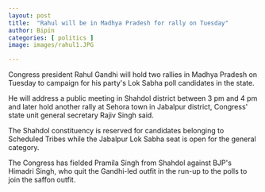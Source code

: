 ```yaml
---
layout: post
title:  "Rahul will be in Madhya Pradesh for rally on Tuesday"
author: Bipin
categories: [ politics ]
image: images/rahul1.JPG

---
```

Congress president Rahul Gandhi will hold two rallies in Madhya Pradesh on Tuesday to campaign for his party's Lok Sabha poll candidates in the state.

He will address a public meeting in Shahdol district between 3 pm and 4 pm and later hold another rally at Sehora town in Jabalpur district, Congress' state unit general secretary Rajiv Singh said.

The Shahdol constituency is reserved for candidates belonging to Scheduled Tribes while the Jabalpur Lok Sabha seat is open for the general category.

The Congress has fielded Pramila Singh from Shahdol against BJP's Himadri Singh, who quit the Gandhi-led outfit in the run-up to the polls to join the saffon outfit.
